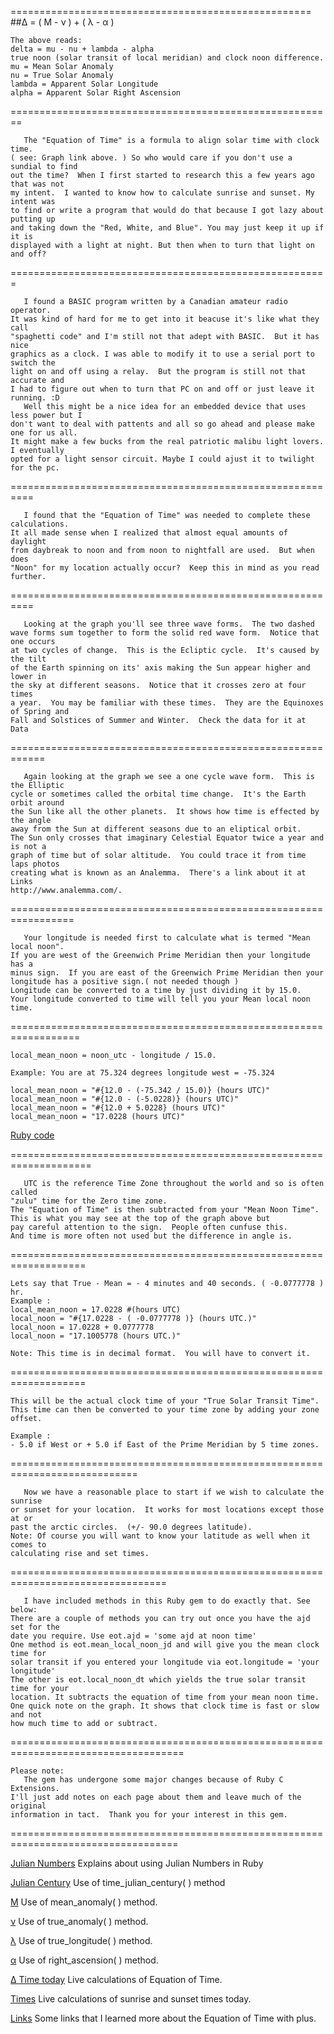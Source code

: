 
====================================================
##&Delta; = ( &Mu; - &nu; ) + ( &lambda; - &alpha; )

	The above reads:
	delta = mu - nu + lambda - alpha    
	true noon (solar transit of local meridian) and clock noon difference.  
	mu = Mean Solar Anomaly
	nu = True Solar Anomaly  
	lambda = Apparent Solar Longitude
	alpha = Apparent Solar Right Ascension 
    
========================================================    
        
	   The "Equation of Time" is a formula to align solar time with clock time. 
	( see: Graph link above. ) So who would care if you don't use a sundial to find 
	out the time?  When I first started to research this a few years ago that was not 
	my intent.  I wanted to know how to calculate sunrise and sunset. My intent was 
	to find or write a program that would do that because I got lazy about putting up 
	and taking down the "Red, White, and Blue". You may just keep it up if it is 
	displayed with a light at night. But then when to turn that light on and off?  
	
=======================================================
           
	   I found a BASIC program written by a Canadian amateur radio operator.
	It was kind of hard for me to get into it beacuse it's like what they call 
	"spaghetti code" and I'm still not that adept with BASIC.  But it has nice 
	graphics as a clock. I was able to modify it to use a serial port to switch the 
	light on and off using a relay.  But the program is still not that accurate and 
	I had to figure out when to turn that PC on and off or just leave it running. :D
	   Well this might be a nice idea for an embedded device that uses less power but I 
	don't want to deal with pattents and all so go ahead and please make one for us all. 
	It might make a few bucks from the real patriotic malibu light lovers.  I eventually
	opted for a light sensor circuit. Maybe I could ajust it to twilight for the pc.
          
==========================================================
        
	   I found that the "Equation of Time" was needed to complete these calculations.
	It all made sense when I realized that almost equal amounts of daylight 
	from daybreak to noon and from noon to nightfall are used.  But when does 
	"Noon" for my location actually occur?  Keep this in mind as you read further.
	
==========================================================

	   Looking at the graph you'll see three wave forms.  The two dashed
	wave forms sum together to form the solid red wave form.  Notice that one occurs
	at two cycles of change.  This is the Ecliptic cycle.  It's caused by the tilt 
	of the Earth spinning on its' axis making the Sun appear higher and lower in
	the sky at different seasons.  Notice that it crosses zero at four times
	a year.  You may be familiar with these times.  They are the Equinoxes of Spring and
	Fall and Solstices of Summer and Winter.  Check the data for it at Data
	
============================================================

	   Again looking at the graph we see a one cycle wave form.  This is the Elliptic
	cycle or sometimes called the orbital time change.  It's the Earth orbit around 
	the Sun like all the other planets.  It shows how time is effected by the angle 
	away from the Sun at different seasons due to an eliptical orbit. 
	The Sun only crosses that imaginary Celestial Equator twice a year and is not a 
	graph of time but of solar altitude.  You could trace it from time laps photos 
	creating what is known as an Analemma.  There's a link about it at Links
	http://www.analemma.com/.
	         
=================================================================

	   Your longitude is needed first to calculate what is termed "Mean local noon".
	If you are west of the Greenwich Prime Meridian then your longitude has a 
	minus sign.  If you are east of the Greenwich Prime Meridian then your 
	longitude has a positive sign.( not needed though )   
	Longitude can be converted to a time by just dividing it by 15.0.      
	Your longitude converted to time will tell you your Mean local noon time.
	
==================================================================

	local_mean_noon = noon_utc - longitude / 15.0.
      
	Example: You are at 75.324 degrees longitude west = -75.324
     
	local_mean_noon = "#{12.0 - (-75.342 / 15.0)} (hours UTC)"
	local_mean_noon = "#{12.0 - (-5.0228)} (hours UTC)"
	local_mean_noon = "#{12.0 + 5.0228} (hours UTC)"
	local_mean_noon = "17.0228 (hours UTC)"

                   
[Ruby code](/gist)

====================================================================

	   UTC is the reference Time Zone throughout the world and so is often called
	"zulu" time for the Zero time zone.      
	The "Equation of Time" is then subtracted from your "Mean Noon Time".
	This is what you may see at the top of the graph above but 
	pay careful attention to the sign.  People often cunfuse this.
	And time is more often not used but the difference in angle is.

===================================================================
      
	Lets say that True - Mean = - 4 minutes and 40 seconds. ( -0.0777778 ) hr.
	Example : 
	local_mean_noon = 17.0228 #(hours UTC)
	local_noon = "#{17.0228 - ( -0.0777778 )} (hours UTC.)" 
	local_noon = 17.0228 + 0.0777778 
	local_noon = "17.1005778 (hours UTC.)"
      
	Note: This time is in decimal format.  You will have to convert it.

===================================================================            

	This will be the actual clock time of your "True Solar Transit Time".      
	This time can then be converted to your time zone by adding your zone offset.
      
	Example : 
	- 5.0 if West or + 5.0 if East of the Prime Meridian by 5 time zones.      
      
============================================================================
            
	   Now we have a reasonable place to start if we wish to calculate the sunrise      
	or sunset for your location.  It works for most locations except those at or 
	past the arctic circles.  (+/- 90.0 degrees latitude).  
	Note: Of course you will want to know your latitude as well when it comes to 
	calculating rise and set times.

=================================================================================
                  
	   I have included methods in this Ruby gem to do exactly that. See below:
	There are a couple of methods you can try out once you have the ajd set for the
	date you require. Use eot.ajd = 'some ajd at noon time'
	One method is eot.mean_local_noon_jd and will give you the mean clock time for
	solar transit if you entered your longitude via eot.longitude = 'your longitude'
	The other is eot.local_noon_dt which yields the true solar transit time for your
	location. It subtracts the equation of time from your mean noon time.
	One quick note on the graph. It shows that clock time is fast or slow and not
	how much time to add or subtract.

====================================================================================
           
	Please note: 
	   The gem has undergone some major changes because of Ruby C Extensions.
	I'll just add notes on each page about them and leave much of the original
	information in tact.  Thank you for your interest in this gem.               
    
===================================================================================

[Julian Numbers](/date) Explains about using Julian Numbers in Ruby                    

[Julian Century](/time) Use of time_julian_century( ) method       
                
[&Mu;](/mean) Use of mean_anomaly( ) method.                  

[&nu;](/eqc) Use of true_anomaly( ) method.

[ &lambda;](/ecliplong) Use of true_longitude( ) method.

[ &alpha;](/rghtascn) Use of right_ascension( ) method. 

[ &Delta; Time today](/eot) Live calculations of Equation of Time.

[ Times](/mysuntimes) Live calculations of sunrise and sunset times today.                      

[ Links](/links) Some links that I learned more about the Equation of Time with plus.
